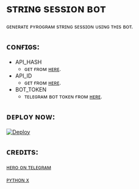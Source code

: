 # sᴛʀɪɴɢ sᴇssɪᴏɴ ʙᴏᴛ

ɢᴇɴᴇʀᴀᴛᴇ ᴘʏʀᴏɢʀᴀᴍ sᴛʀɪɴɢ sᴇssɪᴏɴ ᴜsɪɴɢ ᴛʜɪs ʙᴏᴛ.


## ᴄᴏɴғɪɢs:

- API_HASH
  - ɢᴇᴛ ғʀᴏᴍ [ʜᴇʀᴇ](https://my.telegram.org).
- API_ID
  - ɢᴇᴛ ғʀᴏᴍ [ʜᴇʀᴇ](https://my.telegram.org).
- BOT_TOKEN
  - ᴛᴇʟᴇɢʀᴀᴍ ʙᴏᴛ ᴛᴏᴋᴇɴ ғʀᴏᴍ [ʜᴇʀᴇ](https://t.me/BotFather).

## ᴅᴇᴘʟᴏʏ ɴᴏᴡ:

[![Deploy](https://www.herokucdn.com/deploy/button.svg)](https://heroku.com/deploy)

## ᴄʀᴇᴅɪᴛs:


[ʜᴇʀᴏ ᴏɴ ᴛᴇʟᴇɢʀᴀᴍ](https://t.me/Shailendra34)

[ᴘʏᴛʜᴏɴ x](https://t.me/Dark_x_python)

